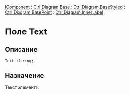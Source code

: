 ﻿---
Link: .Ctrl.Diagram.InnerLabel.@Text
---

[IComponent](topic:Com.Custom.ComClasses.IComponent.Default) :
[Ctrl.Diagram.Base](topic:Com.Custom.ComClasses.Ctrl.Diagram.Base.Default) :
[Ctrl.Diagram.BaseStyled](topic:Com.Custom.ComClasses.Ctrl.Diagram.BaseStyled.Default) :
[Ctrl.Diagram.BasePoint](topic:Com.Custom.ComClasses.Ctrl.Diagram.BasePoint.Default) :
[Ctrl.Diagram.InnerLabel](Default)

# Поле Text

## Описание

    Text :String;

## Назначение

Текст элемента.